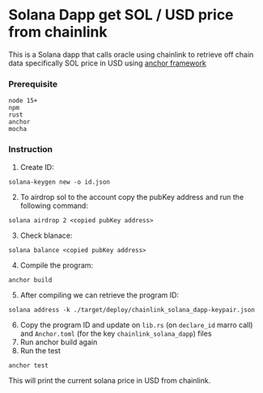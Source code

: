 # Solana Dapp get SOL / USD price from chainlink
This is a Solana dapp that calls oracle using chainlink to retrieve off chain data specifically SOL price in USD using [anchor framework](https://hackmd.io/@ironaddicteddog/solana-anchor-escrow)

### Prerequisite
```
node 15+
npm
rust
anchor 
mocha
```
### Instruction
1. Create ID:
```
solana-keygen new -o id.json
```
2. To airdrop sol to the account copy the pubKey address and run the following command:
```
solana airdrop 2 <copied pubKey address>
```
3. Check blanace:
```
solana balance <copied pubKey address>
```
4. Compile the program:
```
anchor build
```
5. After compiling we can retrieve the program ID:
```
solana address -k ./target/deploy/chainlink_solana_dapp-keypair.json
```
6. Copy the program ID and update on `lib.rs` (on `declare_id` marro call) and `Anchor.toml` (for the key `chainlink_solana_dapp`) files
7. Run anchor build again
8. Run the test
```
anchor test
```

This will print the current solana price in USD from chainlink.